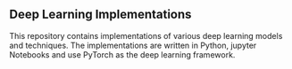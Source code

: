 ## Deep Learning Implementations

This repository contains implementations of various deep learning models and techniques. The implementations are written in Python, jupyter Notebooks and use PyTorch as the deep learning framework.
